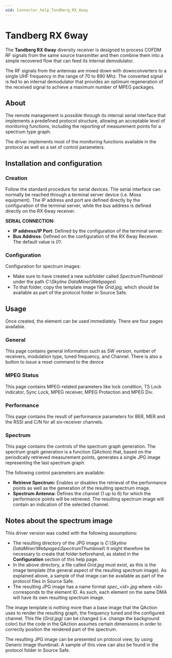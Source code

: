 ```yaml
---
uid: Connector_help_Tandberg_RX_6way
---
```


# Tandberg RX 6way

The **Tandberg RX 6way** diversity receiver is designed to process COFDM RF signals from the same source transmitter and then combine them into a simple recovered flow that can feed its internal demodulator.

The RF signals from the antennas are mixed down with downconverters to a single UHF frequency in the range of 70 to 890 Mhz. The converted signal is fed to an internal demodulator that provides an optimum regeneration of the received signal to achieve a maximum number of MPEG packages.

## About

The remote management is possible through its internal serial interface that implements a predefined protocol structure, allowing an acceptable level of monitoring functions, including the reporting of measurement points for a spectrum type graph.

The driver implements most of the monitoring functions available in the protocol as well as a set of control parameters.

## Installation and configuration

### Creation

Follow the standard procedure for serial devices. The serial interface can normally be reached through a terminal server device (i.e. Moxa equipment). The IP address and port are defined directly by the configuration of the terminal server, while the bus address is defined directly on the RX 6way receiver.

**SERIAL CONNECTION:**

- **IP address/IP Port**: Defined by the configuration of the terminal server.
- **Bus Address**: Defined on the configuration of the RX 6way Receiver. The default value is *01*.

### Configuration

Configuration for spectrum images:

- Make sure to have created a new subfolder called *SpectrumThumbnail* under the path *C:\Skyline DataMiner\Webpages\\*
- To that folder, copy the template image file *Grid.jpg,* which should be available as part of the protocol folder in Source Safe.

## Usage

Once created, the element can be used immediately. There are four pages available.

### General

This page contains general information such as SW version, number of receivers, modulation type, tuned frequency, and Channel. There is also a button to issue a reset command to the device

### MPEG Status

This page contains MPEG-related parameters like lock condition, TS Lock indicator, Sync Lock, MPEG receiver, MPEG Protection and MPEG Div.

### Performance

This page contains the result of performance parameters for BER, MER and the RSSI and C/N for all six-receiver channels.

### Spectrum

This page contains the controls of the spectrum graph generation. The spectrum graph generation is a function (QAction) that, based on the periodically retrieved measurement points, generates a single JPG image representing the last spectrum graph.

The following control parameters are available:

- **Retrieve Spectrum:** Enables or disables the retrieval of the performance points as well as the generation of the resulting spectrum image.
- **Spectrum Antenna:** Defines the channel (1 up to 6) for which the performance points will be retrieved. The resulting spectrum image will contain an indication of the selected channel.

## Notes about the spectrum image

This driver version was coded with the following assumptions:

- The resulting directory of the JPG image is *C:\Skyline DataMiner\Webpages\SpectrumThumbnail\\* It might therefore be necessary to create that folder beforehand, as stated in the **Configuration** section of this help page.
- In the above directory, a file called *Grid.jpg* must exist, as this is the image template (the general aspect of the resulting spectrum image). As explained above, a sample of that image can be available as part of the protocol files in Source Safe.
- The resulting JPG image has a name format *spec\_\<id\>.jpg* where \<id\> corresponds to the element ID. As such, each element on the same DMA will have its own resulting spectrum image.

The image template is nothing more than a base image that the QAction uses to render the resulting graph, the frequency tuned and the configured channel. This file (*Grid.jpg)* can be changed (i.e. change the background color) but the code in the QAction assumes certain dimensions in order to correctly position the rendered part of the spectrum.

The resulting JPG image can be presented on protocol view, by using Generic Image thumbnail. A sample of this view can also be found in the protocol folder in Source Safe.
